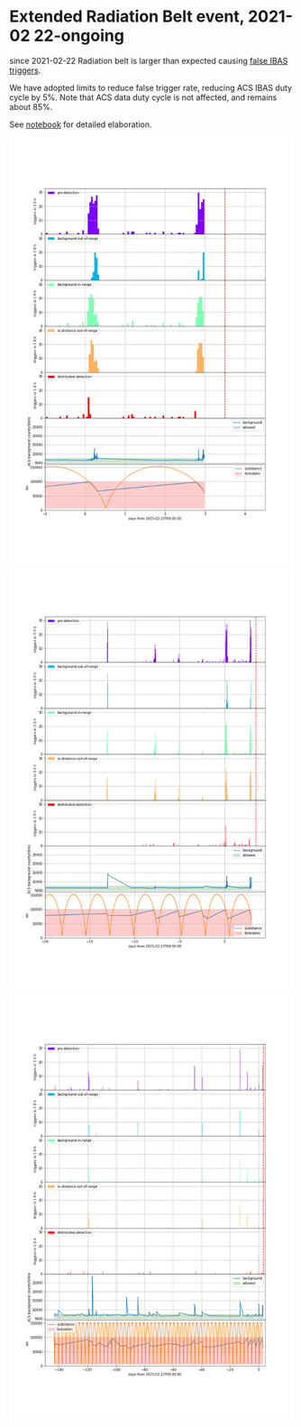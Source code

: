 # Extended Radiation Belt event, 2021-02 22-ongoing

since 2021-02-22 Radiation belt is larger than expected causing [false IBAS triggers](https://www.isdc.unige.ch/integral/ibas/cgi-bin/ibas_acs_web.cgi?month=2021-02).

We have adopted limits to reduce false trigger rate, reducing ACS IBAS duty cycle by 5%. Note that ACS data duty cycle is not affected, and remains about 85%.

See [notebook](https://github.com/integral-observatory/spi-acs-triggers-2021-02-22/blob/master/acs-backgroud-triggers.ipynb) for detailed elaboration.

![incident log](incident-log.png)
![history of triggers](incident-past-history.png) 
![longer history of triggers](incident-long-history.png)
